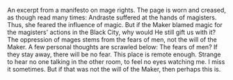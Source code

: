 An excerpt from a manifesto on mage rights. The page is worn and creased, as though read many times:
Andraste suffered at the hands of magisters. Thus, she feared the influence of magic. But if the Maker blamed magic for the magisters' actions in the Black City, why would He still gift us with it? The oppression of mages stems from the fears of men, not the will of the Maker.
A few personal thoughts are scrawled below:
The fears of men? If they stay away, there will be no fear. This place is remote enough.
Strange to hear no one talking in the other room, to feel no eyes watching me. I miss it sometimes. But if that was not the will of the Maker, then perhaps this is.